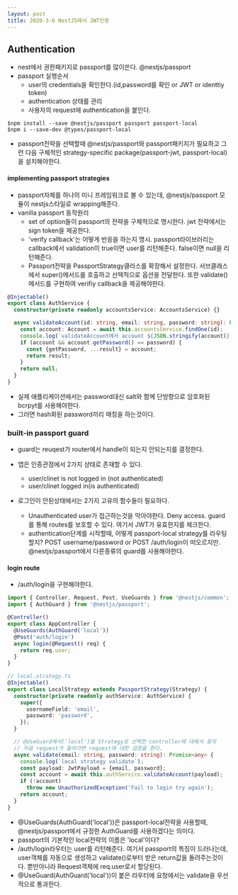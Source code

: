```yaml
---
layout: post
title: 2020-3-6 NestJS에서 JWT인증
---
```



## Authentication

- nest에서 권한패키지로 passport를 많이쓴다. @nestjs/passport
- passport 실행순서
  - user의 credentials을 확인한다.(id,password를 확인 or JWT or identtiy token)
  - authentication 상태를 관리
  - 사용자의 request에 authentication을 붙인다.

```shell
$npm install --save @nestjs/passport passport passport-local
$npm i --save-dev @types/passport-local
```

- passport전략을 선택할때 @nestjs/passport와 passport패키지가 필요하고 그런 다음 구체적인 strategy-specific package(passport-jwt, passport-local)을 설치해야한다.

#### implementing passport strategies

- passport자체를 하나의 미니 프레임워크로 볼 수 있는데, @nestjs/passport 모듈이 nestjs스타일로 wrapping해준다.
- vanilla passport 동작원리
  - set of option들이 passport의 전략을 구체적으로 명시한다. jwt 전략에서는 sign token을 제공한다.
  - 'verify callback'는 어떻게 반응을 하는지 명시. passport라이브러리는 callback에서 validation이 true이면 user를 리턴해준다. false이면 null을 리턴해준다.
  - Passport전략을 PassportStrategy클라스를 확장해서 설정한다. 서브클래스에서 super()메서드를 호출하고 선택적으로 옵션을 전달한다. 또한 validate()메서드를 구현하여 verifiy callback을 제공해야한다.

```typescript
@Injectable()
export class AuthService {
  constructor(private readonly accountsService: AccountsService) {}

  async validateAccount(id: string, email: string, password: string): Promise<any> {
    const account: Account = await this.accountsService.findOne(id);
    console.log(`validateAccount에서 account ${JSON.stringify(account)}`);
    if (account && account.getPassword() == password) {
      const {getPassword, ...result} = account;
      return result;
    }
    return null;
  }
}

```

- 실제 애플리케이션에서는 password대신 salt와 함께 단방향으로 암호화된 bcrpyt를 사용해야한다.
- 그러면 hash화된 password끼리 매칭을 하는것이다.

### built-in passport guard

- guard는 reuqest가 router에서 handle이 되는지 안되는지를 결정한다.
- 앱은 인증관점에서 2가지 상태로 존재할 수 있다.
  - user/clinet is not logged in (not authenticated)
  - user/clinet logged in(is authenticated)

- 로그인이 안된상태에서는 2가지 고유의 함수들이 필요하다.
  - Unauthenticated user가 접근하는것을 막아야한다. Deny access. guard를 통해 routes를 보호할 수 있다. 여기서 JWT가 유효한지를 체크한다.
  - authentication단계를 시작할때, 어떻게 passport-local strategy를 라우팅할지? POST username/password or POST /auth/login이 떠오르지만. @nestjs/passport에서 다른종류의 guard를 사용해야한다.

#### login route

- /auth/login을 구현해야한다.

```typescript
import { Controller, Request, Post, UseGuards } from '@nestjs/common';
import { AuthGuard } from '@nestjs/passport';

@Controller()
export class AppController {
  @UseGuards(AuthGuard('local'))
  @Post('auth/login')
  async login(@Request() req) {
    return req.user;
  }
}

// local.strategy.ts
@Injectable()
export class LocalStrategy extends PassportStrategy(Strategy) {
  constructor(private readonly authService: AuthService) {
    super({
      usernameField: 'email',
      password: 'password',
    });
  }

  // @UseGuard에서('local')을 Strategy로 선택한 controller에 대해서 동작
  // 처음 request가 들어가면 request에 대한 검증을 한다.
  async validate(email: string, password: string): Promise<any> {
    console.log(`local strategy validate`);
    const payload: JwtPayload = {email, password};
    const account = await this.authService.validateAccount(payload);
    if (!account)
      throw new UnauthorizedException('Fail to login try again');
    return account;
  }
}

```

- @UseGuards(AuthGuard('local'))은 passport-local전략을 사용할때, @nestjs/passport에서 규정한 AuthGuard를 사용하겠다는 의미다.
- passport의 기본적인 local전략의 이름은 'local'이다?
- /auth/login라우터는 user를 리턴해준다. 여기서 passport의 특징이 드러나는데, user객체를 자동으로 생성하고 validate()로부터 받은 return값을 돌려주는것이다. 뿐만아니라 Request객체에 req.user로서 할당된다.
- @UseGuard(AuthGuard('local'))이 붙은 라우터에 요청에서는 validate을 우선적으로 통과한다.
